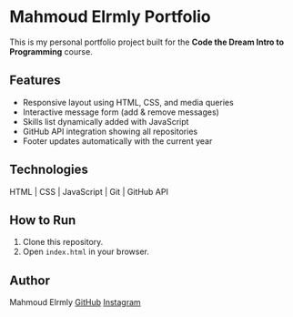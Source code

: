# Mahmoud Elrmly Portfolio

This is my personal portfolio project built for the **Code the Dream Intro to Programming** course.

## Features
- Responsive layout using HTML, CSS, and media queries
- Interactive message form (add & remove messages)
- Skills list dynamically added with JavaScript
- GitHub API integration showing all repositories
- Footer updates automatically with the current year

## Technologies
HTML | CSS | JavaScript | Git | GitHub API

## How to Run
1. Clone this repository.
2. Open `index.html` in your browser.

## Author
Mahmoud Elrmly
[GitHub](https://github.com/m-ahmou-d)
[Instagram](https://www.instagram.com/m.ahmou.d/)

